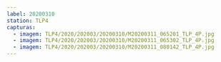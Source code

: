 ```yaml
---
label: 20200310
station: TLP4
capturas:
  - imagem: TLP4/2020/202003/20200310/M20200311_065201_TLP_4P.jpg
  - imagem: TLP4/2020/202003/20200310/M20200311_065302_TLP_4P.jpg
  - imagem: TLP4/2020/202003/20200310/M20200311_080142_TLP_4P.jpg
---
```

